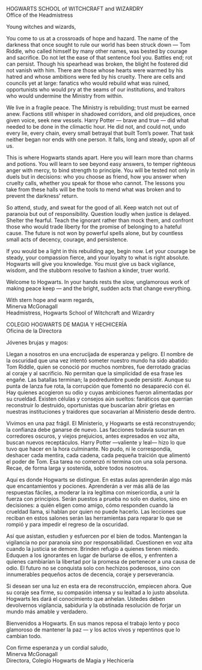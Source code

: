 HOGWARTS SCHOOL of WITCHCRAFT and WIZARDRY  
Office of the Headmistress

Young witches and wizards,

You come to us at a crossroads of hope and hazard. The name of the darkness that once sought to rule our world has been struck down — Tom Riddle, who called himself by many other names, was bested by courage and sacrifice. Do not let the ease of that sentence fool you. Battles end; rot can persist. Though his spearhead was broken, the blight he fostered did not vanish with him. There are those whose hearts were warmed by his hatred and whose ambitions were fed by his cruelty. There are cells and councils yet at large: fanatics who would rebuild what was ruined, opportunists who would pry at the seams of our institutions, and traitors who would undermine the Ministry from within.

We live in a fragile peace. The Ministry is rebuilding; trust must be earned anew. Factions still whisper in shadowed corridors, and old prejudices, once given voice, seek new vessels. Harry Potter — brave and true — did what needed to be done in the climactic hour. He did not, and could not, undo every lie, every chain, every small betrayal that built Tom’s power. That task neither began nor ends with one person. It falls, long and steady, upon all of us.

This is where Hogwarts stands apart. Here you will learn more than charms and potions. You will learn to see beyond easy answers, to temper righteous anger with mercy, to bind strength to principle. You will be tested not only in duels but in decisions: who you choose as friend, how you answer when cruelty calls, whether you speak for those who cannot. The lessons you take from these halls will be the tools to mend what was broken and to prevent the darkness’ return.

So attend, study, and sweat for the good of all. Keep watch not out of paranoia but out of responsibility. Question loudly when justice is delayed. Shelter the fearful. Teach the ignorant rather than mock them, and confront those who would trade liberty for the promise of belonging to a hateful cause. The future is not won by powerful spells alone, but by countless small acts of decency, courage, and persistence.

If you would be a light in this rebuilding age, begin now. Let your courage be steady, your compassion fierce, and your loyalty to what is right absolute. Hogwarts will give you knowledge. You must give us back vigilance, wisdom, and the stubborn resolve to fashion a kinder, truer world.

Welcome to Hogwarts. In your hands rests the slow, unglamorous work of making peace keep — and the bright, sudden acts that change everything.

With stern hope and warm regards,  
Minerva McGonagall  
Headmistress, Hogwarts School of Witchcraft and Wizardry

COLEGIO HOGWARTS DE MAGIA Y HECHICERÍA  
Oficina de la Directora

Jóvenes brujas y magos:

Llegan a nosotros en una encrucijada de esperanza y peligro. El nombre de la oscuridad que una vez intentó someter nuestro mundo ha sido abatido: Tom Riddle, quien se conoció por muchos nombres, fue derrotado gracias al coraje y al sacrificio. No permitan que la simplicidad de esa frase les engañe. Las batallas terminan; la podredumbre puede persistir. Aunque su punta de lanza fue rota, la corrupción que fomentó no desapareció con él. Hay quienes acogieron su odio y cuyas ambiciones fueron alimentadas por su crueldad. Existen células y consejos aún sueltos: fanáticos que querrían reconstruir lo destruido, oportunistas que buscarían abrir grietas en nuestras instituciones y traidores que socavarían al Ministerio desde dentro.

Vivimos en una paz frágil. El Ministerio, y Hogwarts se está reconstruyendo; la confianza debe ganarse de nuevo. Las facciones todavía susurran en corredores oscuros, y viejos prejuicios, antes expresados en voz alta, buscan nuevos receptáculos. Harry Potter —valiente y leal— hizo lo que tuvo que hacer en la hora culminante. No pudo, ni le correspondía, deshacer cada mentira, cada cadena, cada pequeña traición que alimentó el poder de Tom. Esa tarea no comenzó ni termina con una sola persona. Recae, de forma larga y sostenida, sobre todos nosotros.

Aquí es donde Hogwarts se distingue. En estas aulas aprenderán algo más que encantamientos y pociones. Aprenderán a ver más allá de las respuestas fáciles, a moderar la ira legítima con misericordia, a unir la fuerza con principios. Serán puestos a prueba no solo en duelos, sino en decisiones: a quién eligen como amigo, cómo responden cuando la crueldad llama, si hablan por quien no puede hacerlo. Las lecciones que reciban en estos salones serán las herramientas para reparar lo que se rompió y para impedir el regreso de la oscuridad.

Así que asistan, estudien y esfuercen por el bien de todos. Mantengan la vigilancia no por paranoia sino por responsabilidad. Cuestionen en voz alta cuando la justicia se demore. Brinden refugio a quienes tienen miedo. Eduquen a los ignorantes en lugar de burlarse de ellos, y enfrenten a quienes cambiarían la libertad por la promesa de pertenecer a una causa de odio. El futuro no se conquista solo con hechizos poderosos, sino con innumerables pequeños actos de decencia, coraje y perseverancia.

Si desean ser una luz en esta era de reconstrucción, empiecen ahora. Que su coraje sea firme, su compasión intensa y su lealtad a lo justo absoluta. Hogwarts les dará el conocimiento que anhelan. Ustedes deben devolvernos vigilancia, sabiduría y la obstinada resolución de forjar un mundo más amable y verdadero.

Bienvenidos a Hogwarts. En sus manos reposa el trabajo lento y poco glamoroso de mantener la paz — y los actos vivos y repentinos que lo cambian todo.

Con firme esperanza y un cordial saludo,  
Minerva McGonagall  
Directora, Colegio Hogwarts de Magia y Hechicería